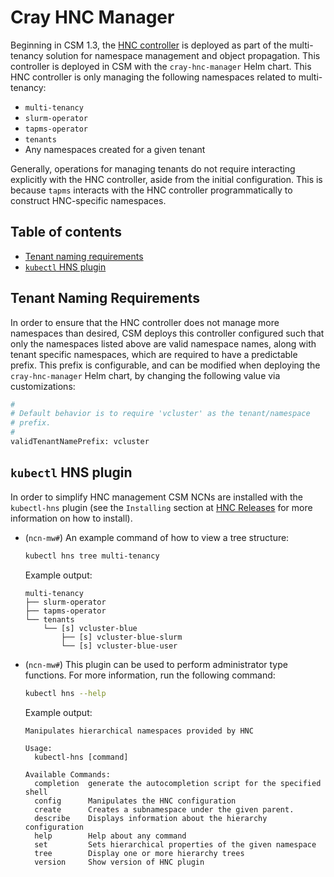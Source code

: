 # Cray HNC Manager

Beginning in CSM 1.3, the [HNC controller](https://github.com/kubernetes-sigs/hierarchical-namespaces) is deployed as part of the multi-tenancy solution for namespace management and object propagation.
This controller is deployed in CSM with the `cray-hnc-manager` Helm chart. This HNC controller is only managing the following namespaces related to multi-tenancy:

* `multi-tenancy`
* `slurm-operator`
* `tapms-operator`
* `tenants`
* Any namespaces created for a given tenant

Generally, operations for managing tenants do not require interacting explicitly with the HNC controller, aside from the initial configuration.
This is because `tapms` interacts with the HNC controller programmatically to construct HNC-specific namespaces.

## Table of contents

* [Tenant naming requirements](#tenant-naming-requirements)
* [`kubectl` HNS plugin](#kubectl-hns-plugin)

## Tenant Naming Requirements

In order to ensure that the HNC controller does not manage more namespaces than desired, CSM deploys this controller configured such that only the namespaces listed above are valid namespace names,
along with tenant specific namespaces, which are required to have a predictable prefix.
This prefix is configurable, and can be modified when deploying the `cray-hnc-manager` Helm chart, by changing the following value via customizations:

```bash
#
# Default behavior is to require 'vcluster' as the tenant/namespace
# prefix.
#
validTenantNamePrefix: vcluster
```

## `kubectl` HNS plugin

In order to simplify HNC management CSM NCNs are installed with the `kubectl-hns` plugin (see the `Installing` section at [HNC Releases](https://github.com/kubernetes-sigs/hierarchical-namespaces/releases) for more information on how to install).

* (`ncn-mw#`) An example command of how to view a tree structure:

    ```bash
    kubectl hns tree multi-tenancy
    ```

    Example output:

    ```text
    multi-tenancy
    ├── slurm-operator
    ├── tapms-operator
    └── tenants
        └── [s] vcluster-blue
            ├── [s] vcluster-blue-slurm
            └── [s] vcluster-blue-user
    ```

* (`ncn-mw#`) This plugin can be used to perform administrator type functions. For more information, run the following command:

    ```bash
    kubectl hns --help
    ```

    Example output:

    ```text
    Manipulates hierarchical namespaces provided by HNC
    
    Usage:
      kubectl-hns [command]
    
    Available Commands:
      completion  generate the autocompletion script for the specified shell
      config      Manipulates the HNC configuration
      create      Creates a subnamespace under the given parent.
      describe    Displays information about the hierarchy configuration
      help        Help about any command
      set         Sets hierarchical properties of the given namespace
      tree        Display one or more hierarchy trees
      version     Show version of HNC plugin
    ```
